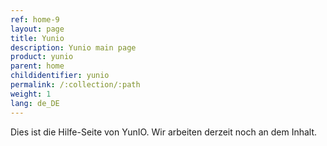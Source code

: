 ```yaml
---
ref: home-9
layout: page
title: Yunio
description: Yunio main page
product: yunio
parent: home
childidentifier: yunio
permalink: /:collection/:path
weight: 1
lang: de_DE
---
```


Dies ist die Hilfe-Seite von YunIO.
Wir arbeiten derzeit noch an dem Inhalt.